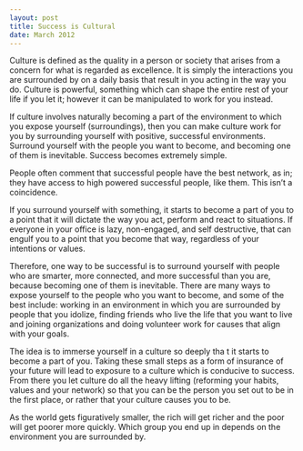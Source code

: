 ```yaml
---
layout: post
title: Success is Cultural
date: March 2012
---
```


Culture is defined as the quality in a person or society that arises from a concern for what is regarded as excellence. It is simply the interactions you are surrounded by on a daily basis that result in you acting in the way you do. Culture is powerful, something which can shape the entire rest of your life if you let it; however it can be manipulated to work for you instead.

If culture involves naturally becoming a part of the environment to which you expose yourself (surroundings), then you can make culture work for you by surrounding yourself with positive, successful environments. Surround yourself with the people you want to become, and becoming one of them is inevitable. Success becomes extremely simple.

People often comment that successful people have the best network, as in; they have access to high powered successful people, like them. This isn’t a coincidence. 

If you surround yourself with something, it starts to become a part of you to a point that it will dictate the way you act, perform and react to situations. If everyone in your office is lazy, non-engaged, and self destructive, that can engulf you to a point that you become that way, regardless of your intentions or values. 

Therefore, one way to be successful is to surround yourself with people who are smarter, more connected, and more successful than you are, because becoming one of them is inevitable. 
There are many ways to expose yourself to the people who you want to become, and some of the best include: working in an environment in which you are surrounded by people that you idolize, finding friends who live the life that you want to live and joining organizations and doing volunteer work for causes that align with your goals. 

The idea is to immerse yourself in a culture so deeply tha t it starts to become a part of you. Taking these small steps as a form of insurance of your future will lead to exposure to a culture which is conducive to success. From there you let culture do all the heavy lifting (reforming your habits, values and your network) so that you can be the person you set out to be in the first place, or rather that your culture causes you to be.

As the world gets figuratively smaller, the rich will get richer and the poor will get poorer more quickly. Which group you end up in depends on the environment you are surrounded by.